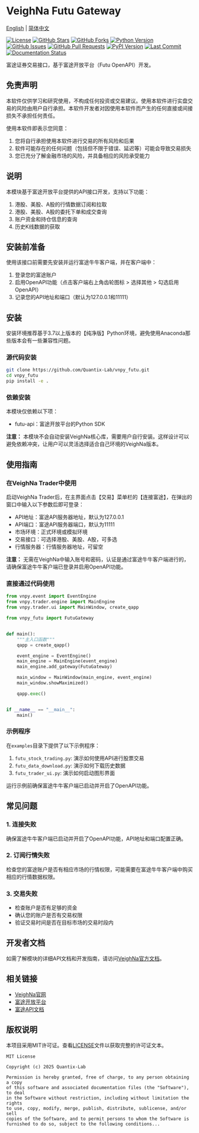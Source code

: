 # VeighNa Futu Gateway

[English](README.md) | [简体中文](README_CN.md)

[![License](https://img.shields.io/github/license/Quantix-Lab/vnpy_futu)](https://github.com/Quantix-Lab/vnpy_futu/blob/main/LICENSE)
[![GitHub Stars](https://img.shields.io/github/stars/Quantix-Lab/vnpy_futu)](https://github.com/Quantix-Lab/vnpy_futu/stargazers)
[![GitHub Forks](https://img.shields.io/github/forks/Quantix-Lab/vnpy_futu)](https://github.com/Quantix-Lab/vnpy_futu/network/members)
[![Python Version](https://img.shields.io/badge/python-3.7+-blue.svg)](https://www.python.org/)
[![GitHub Issues](https://img.shields.io/github/issues/Quantix-Lab/vnpy_futu)](https://github.com/Quantix-Lab/vnpy_futu/issues)
[![GitHub Pull Requests](https://img.shields.io/github/issues-pr/Quantix-Lab/vnpy_futu)](https://github.com/Quantix-Lab/vnpy_futu/pulls)
[![PyPI Version](https://img.shields.io/badge/pypi-v1.0.0-blue)](https://pypi.org/project/vnpy-futu/)
[![Last Commit](https://img.shields.io/github/last-commit/Quantix-Lab/vnpy_futu)](https://github.com/Quantix-Lab/vnpy_futu/commits/main)
[![Documentation Status](https://img.shields.io/badge/docs-latest-brightgreen.svg)](https://www.vnpy.com/docs)

富途证券交易接口，基于富途开放平台（Futu OpenAPI）开发。

## 免责声明

本软件仅供学习和研究使用，不构成任何投资或交易建议。使用本软件进行实盘交易的风险由用户自行承担。本软件开发者对因使用本软件而产生的任何直接或间接损失不承担任何责任。

使用本软件即表示您同意：
1. 您将自行承担使用本软件进行交易的所有风险和后果
2. 软件可能存在的任何问题（包括但不限于错误、延迟等）可能会导致交易损失
3. 您已充分了解金融市场的风险，并具备相应的风险承受能力

## 说明

本模块基于富途开放平台提供的API接口开发，支持以下功能：

1. 港股、美股、A股的行情数据订阅和拉取
2. 港股、美股、A股的委托下单和成交查询
3. 账户资金和持仓信息的查询
4. 历史K线数据的获取

## 安装前准备

使用该接口前需要先安装并运行富途牛牛客户端，并在客户端中：

1. 登录您的富途账户
2. 启用OpenAPI功能（点击客户端右上角齿轮图标 > 选择其他 > 勾选启用OpenAPI）
3. 记录您的API地址和端口（默认为127.0.0.1和11111）

## 安装

安装环境推荐基于3.7以上版本的【纯净版】Python环境，避免使用Anaconda那些版本会有一些兼容性问题。

### 源代码安装

```bash
git clone https://github.com/Quantix-Lab/vnpy_futu.git
cd vnpy_futu
pip install -e .
```

### 依赖安装

本模块仅依赖以下项：

- futu-api：富途开放平台的Python SDK

**注意：** 本模块不会自动安装VeighNa核心库，需要用户自行安装。这样设计可以避免依赖冲突，让用户可以灵活选择适合自己环境的VeighNa版本。

## 使用指南

### 在VeighNa Trader中使用

启动VeighNa Trader后，在主界面点击【交易】菜单栏的【连接富途】，在弹出的窗口中输入以下参数后即可登录：

- API地址：富途API服务器地址，默认为127.0.0.1
- API端口：富途API服务器端口，默认为11111
- 市场环境：正式环境或模拟环境
- 交易接口：可选择港股、美股、A股，可多选
- 行情服务器：行情服务器地址，可留空

**注意：** 无需在VeighNa中输入账号和密码，认证是通过富途牛牛客户端进行的，请确保富途牛牛客户端已登录并启用OpenAPI功能。

### 直接通过代码使用

```python
from vnpy.event import EventEngine
from vnpy.trader.engine import MainEngine
from vnpy.trader.ui import MainWindow, create_qapp

from vnpy_futu import FutuGateway


def main():
    """主入口函数"""
    qapp = create_qapp()

    event_engine = EventEngine()
    main_engine = MainEngine(event_engine)
    main_engine.add_gateway(FutuGateway)

    main_window = MainWindow(main_engine, event_engine)
    main_window.showMaximized()

    qapp.exec()


if __name__ == "__main__":
    main()
```

### 示例程序

在`examples`目录下提供了以下示例程序：

1. `futu_stock_trading.py`: 演示如何使用API进行股票交易
2. `futu_data_download.py`: 演示如何下载历史数据
3. `futu_trader_ui.py`: 演示如何启动图形界面

运行示例前确保富途牛牛客户端已启动并开启了OpenAPI功能。

## 常见问题

### 1. 连接失败

确保富途牛牛客户端已启动并开启了OpenAPI功能，API地址和端口配置正确。

### 2. 订阅行情失败

检查您的富途账户是否有相应市场的行情权限，可能需要在富途牛牛客户端中购买相应的行情数据权限。

### 3. 交易失败

- 检查账户是否有足够的资金
- 确认您的账户是否有交易权限
- 验证交易时间是否在目标市场的交易时段内

## 开发者文档

如需了解模块的详细API文档和开发指南，请访问[VeighNa官方文档](https://www.vnpy.com/docs)。

## 相关链接

- [VeighNa官网](https://www.vnpy.com)
- [富途开放平台](https://openapi.futunn.com/)
- [富途API文档](https://openapi.futunn.com/futu-api-doc/)

## 版权说明

本项目采用MIT许可证。查看[LICENSE](./LICENSE)文件以获取完整的许可证文本。

```
MIT License

Copyright (c) 2025 Quantix-Lab

Permission is hereby granted, free of charge, to any person obtaining a copy
of this software and associated documentation files (the "Software"), to deal
in the Software without restriction, including without limitation the rights
to use, copy, modify, merge, publish, distribute, sublicense, and/or sell
copies of the Software, and to permit persons to whom the Software is
furnished to do so, subject to the following conditions...